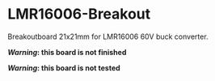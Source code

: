 # LMR16006-Breakout
Breakoutboard 21x21mm for LMR16006 60V buck converter.

**_Warning_: this board is not finished**

**_Warning_: this board is not tested**
